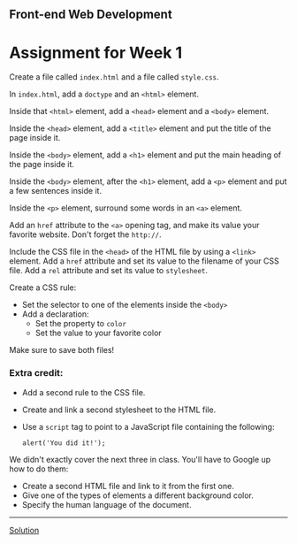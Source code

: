 ## Front-end Web Development

# Assignment for Week 1

Create a file called `index.html` and a file called `style.css`.

In `index.html`, add a `doctype` and an `<html>` element.

Inside that `<html>` element, add a `<head>` element and a `<body>` element.

Inside the `<head>` element, add a `<title>` element and put the title of the page inside it.

Inside the `<body>` element, add a `<h1>` element and put the main heading of the page inside it.

Inside the `<body>` element, after the `<h1>` element, add a `<p>` element and put a few sentences inside it.

Inside the `<p>` element, surround some words in an `<a>` element.

Add an `href` attribute to the `<a>` opening tag, and make its value your favorite website. Don't forget the `http://`.

Include the CSS file in the `<head>` of the HTML file by using a `<link>` element. Add a `href` attribute and set its value to the filename of your CSS file. Add a `rel` attribute and set its value to `stylesheet`.

Create a CSS rule:

*   Set the selector to one of the elements inside the `<body>`
*   Add a declaration:
    *   Set the property to `color`
    *   Set the value to your favorite color

Make sure to save both files!

### Extra credit:

*   Add a second rule to the CSS file.
*   Create and link a second stylesheet to the HTML file.
*   Use a `script` tag to point to a JavaScript file containing the following:

    `alert('You did it!');`

We didn't exactly cover the next three in class. You'll have to Google up how to do them:

*   Create a second HTML file and link to it from the first one.
*   Give one of the types of elements a different background color.
*   Specify the human language of the document.

* * *

[Solution](http://jeffreyatw.github.io/fwd/series8/class1/solution/)
